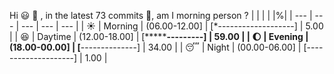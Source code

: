 Hi :smiley: :wave:   , in the latest 73 commits :bug:, am I morning person ? 
| | | | |%|
| --- | --- | --- | --- | --- |
| :sunny: | Morning | (06.00-12.00] | [*-------------------] | 5.00 |
| :satisfied: | Daytime | (12.00-18.00] | [***********---------] | 59.00 |
| :moon: | Evening | (18.00-00.00] | [******--------------] | 34.00 |
| :sleeping: | Night | (00.00-06.00] | [--------------------] | 1.00 |

